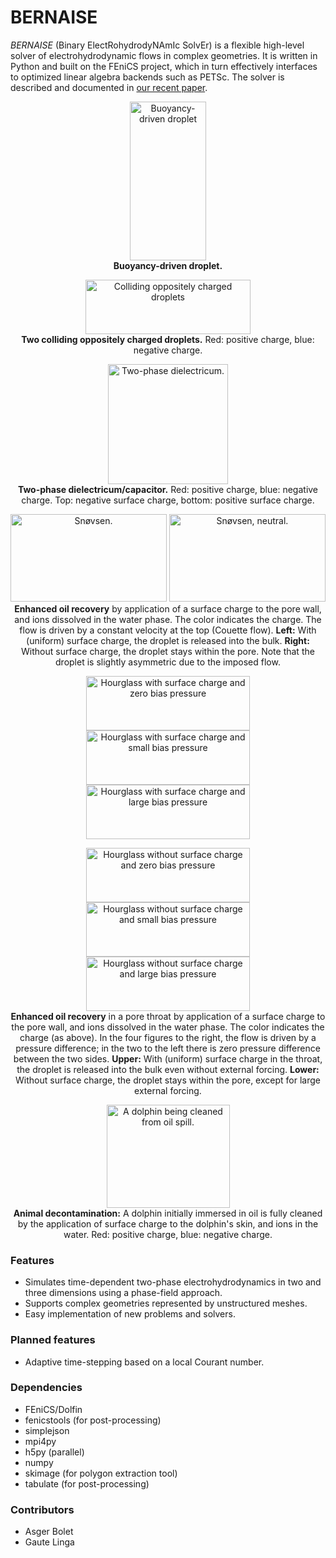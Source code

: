 # BERNAISE
 _BERNAISE_ (Binary ElectRohydrodyNAmIc SolvEr) is a flexible high-level solver of electrohydrodynamic flows in complex geometries.
It is written in Python and built on the FEniCS project, which in turn effectively interfaces to optimized linear algebra backends such as PETSc.
The solver is described and documented in [our recent paper](https://doi.org/10.3389/fphy.2019.00021).

<p align="center">
    <img src="https://www.gautelinga.com/bernaise/droplet.gif" width=122 height=254 alt="Buoyancy-driven droplet"/>
    <br /><b>Buoyancy-driven droplet.</b>
</p>
<p align="center">
    <img src="https://www.gautelinga.com/bernaise/charged_droplets.gif" width=264 height=87 alt="Colliding oppositely charged droplets"/><br />
    <b>Two colliding oppositely charged droplets.</b> Red: positive charge, blue: negative charge.
</p>
<p align="center">
    <img src="https://www.gautelinga.com/bernaise/dielectric_faster.gif" width=192 height=192 alt="Two-phase dielectricum."/><br />
    <b>Two-phase dielectricum/capacitor.</b> Red: positive charge, blue: negative charge. Top: negative surface charge, bottom: positive surface charge.
</p>
<p align="center">
    <img src="https://www.gautelinga.com/bernaise/snoevsen.gif" width=250 height=140 alt="Snøvsen."/>
    <img src="https://www.gautelinga.com/snoevsen_neutral.gif" width=250 height=140 alt="Snøvsen, neutral."/><br />
    <b>Enhanced oil recovery</b> by application of a surface charge to the pore wall, and ions dissolved in the water phase.
    The color indicates the charge.
    The flow is driven by a constant velocity at the top (Couette flow).
    <b>Left:</b> With (uniform) surface charge, the droplet is released into the bulk.
    <b>Right:</b> Without surface charge, the droplet stays within the pore.
    Note that the droplet is slightly asymmetric due to the imposed flow.
</p>

<p align="center">
    <img src="https://www.gautelinga.com/hourglass_pore/p0cm10.gif" width=262 height=87 alt="Hourglass with surface charge and zero bias pressure"/>
    <img src="https://www.gautelinga.com/hourglass_pore/p5cm10.gif" width=262 height=87 alt="Hourglass with surface charge and small bias pressure"/>
    <img src="https://www.gautelinga.com/hourglass_pore/p50cm10.gif" width=262 height=87 alt="Hourglass with surface charge and large bias pressure"/><br />
</p>
<p align="center">
    <img src="https://www.gautelinga.com/bernaise/hourglass_pore/p0c0.gif" width=262 height=87 alt="Hourglass without  surface charge and zero bias pressure"/>
    <img src="https://www.gautelinga.com/bernaise/hourglass_pore/p5c0.gif" width=262 height=87 alt="Hourglass without surface charge and small bias pressure"/>
    <img src="https://www.gautelinga.com/bernaise/hourglass_pore/p50c0.gif" width=262 height=87 alt="Hourglass without surface charge and large bias pressure"/><br />
    <b>Enhanced oil recovery</b> in a pore throat by application of a surface charge to the pore wall, and ions dissolved in the water phase.
    The color indicates the charge (as above).
    In the four figures to the right, the flow is driven by a pressure difference; in the two to the left there is zero pressure difference between the two sides.
    <b>Upper:</b> With (uniform) surface charge in the throat, the droplet is released into the bulk even without external forcing.
    <b>Lower:</b> Without surface charge, the droplet stays within the pore, except for large external forcing.
</p>

<p align="center">
    <img src="https://www.gautelinga.com/bernaise/flipper.gif" width=197 height=165 alt="A dolphin being cleaned from oil spill."/><br />
    <b>Animal decontamination:</b> A dolphin initially immersed in oil is fully cleaned by the application of surface charge to the dolphin's skin, and ions in the water.
    Red: positive charge, blue: negative charge.
</p>

### Features
* Simulates time-dependent two-phase electrohydrodynamics in two and three dimensions using a phase-field approach.
* Supports complex geometries represented by unstructured meshes.
* Easy implementation of new problems and solvers.

### Planned features
* Adaptive time-stepping based on a local Courant number.

### Dependencies
* FEniCS/Dolfin
* fenicstools (for post-processing)
* simplejson
* mpi4py
* h5py (parallel)
* numpy
* skimage (for polygon extraction tool)
* tabulate (for post-processing)

### Contributors
* Asger Bolet
* Gaute Linga
